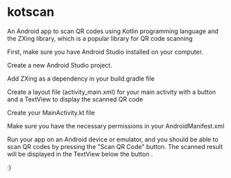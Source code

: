 # kotscan


An Android app to scan QR codes using Kotlin programming language and the ZXing library, which is a popular library for QR code scanning

First, make sure you have Android Studio installed on your computer.

Create a new Android Studio project.

Add ZXing as a dependency in your build.gradle file

Create a layout file (activity_main.xml) for your main activity with a button and a TextView to display the scanned QR code

Create your MainActivity.kt file

Make sure you have the necessary permissions in your AndroidManifest.xml

Run your app on an Android device or emulator, and you should be able to scan QR codes by pressing the "Scan QR Code" button. 
The scanned result will be displayed in the TextView below the button .

:)
